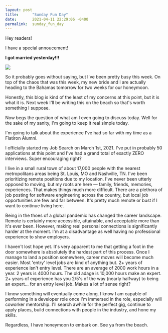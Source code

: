 ```yaml
---
layout: post
title:      "Sunday Fun Day"
date:       2021-04-11 22:29:06 -0400
permalink:  sunday_fun_day
---
```



Hey readers!

I have a special annoucement! 

**I got married yesterday!!!**

![](https://i.imgur.com/DkhPqlCl.jpg)

So it probably goes without saying, but I've been pretty busy this week. On top of the chaos that was this week, my new bride and I are actually heading to the Bahamas tomorrow for two weeks for our honeymoon.

Honestly, this blog is kind of the least of my concerns at this point, but it is what it is. Next week I'll be writing this on the beach so that's worth something I suppose.

Now begs the question of what am I even going to discuss today. Well for the sake of my sanity, I'm going to keep it real simple today.

I'm going to talk about the experience I've had so far with my time as a Flatiron Alumni.

I officially started my Job Search on March 1st, 2021. I've put in probably 50 applications at this point and I've had a grand total of exactly ZERO interviews. Super encouraging right? 

I live in a small rural town of about 17,000 people with the nearest metropolitans areas being St. Louis, MO and Nashville, TN. I've been prioritizing remote positions due to my location. I've never been utterly opposed to moving, but my roots are here — family, friends, memories, experiences. That makes things much more difficult. There are a plethora of job posting for software engineering across the country, but local job opportunities are few and far between. It's pretty much remote or bust if I want to continue living here.

Being in the thoes of a global pandemic has changed the career landscape. Remote is certainly more accessible, attainable, and acceptable more than it's ever been. However, making real personal connections is significantly harder at the moment. I'm at a disadvantage as well having no professional experience to show employers.

I haven't lost hope yet. It's very apparent to me that getting a foot in the door somewhere is absolutely the hardest part of this process. Once I manage to land a position somewhere, career moves will become much easier. Most 'entry' level jobs are kind of anything but. 2+ years of experience isn't entry level. There are an average of 2000 work hours in a year. 2 years is 4000 hours. The old adage is 10,000 hours make an expert. 2+ years of experience has you 2/5's of the way (nearly halfway) to being an expert... for an entry level job. Makes a lot of sense right?

I know something will eventually come along. I know I am capable of performing in a developer role once I'm immersed in the role, especially will coworker mentorship. I'll search awhile for the perfect gig, continue to apply places, build connections with people in the industry, and hone my skills.

Regardless, I have honeymoon to embark on. See ya from the beach.




